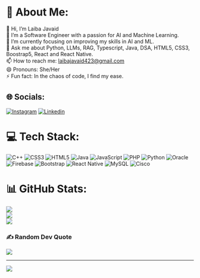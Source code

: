 # 💫 About Me:
👋 Hi, I’m Laiba Javaid<br>👀 I’m a Software Engineer with a passion for AI and Machine Learning.<br>🌱 I’m currently focusing on improving my skills in AI and ML.<br>💬 Ask me about Python, LLMs, RAG, Typescript, Java, DSA, HTML5, CSS3, Boostrap5, React and React Native.<br>📫 How to reach me: laibajavaid423@gmail.com<br>😄 Pronouns: She/Her<br>⚡ Fun fact: In the chaos of code, I find my ease.


## 🌐 Socials:
[![Instagram](https://img.shields.io/badge/Instagram-%23E4405F.svg?logo=Instagram&logoColor=white)](https://instagram.com/_developerdiaries) [![Linkedin]( https://img.shields.io/badge/with%20a%20logo-grey?style=for-the-badge&logo=linkedin)](https://www.linkedin.com/in/laiba-javaid1) 

# 💻 Tech Stack:
![C++](https://img.shields.io/badge/c++-%2300599C.svg?style=for-the-badge&logo=c%2B%2B&logoColor=white) ![CSS3](https://img.shields.io/badge/css3-%231572B6.svg?style=for-the-badge&logo=css3&logoColor=white) ![HTML5](https://img.shields.io/badge/html5-%23E34F26.svg?style=for-the-badge&logo=html5&logoColor=white) ![Java](https://img.shields.io/badge/java-%23ED8B00.svg?style=for-the-badge&logo=openjdk&logoColor=white) ![JavaScript](https://img.shields.io/badge/javascript-%23323330.svg?style=for-the-badge&logo=javascript&logoColor=%23F7DF1E) ![PHP](https://img.shields.io/badge/php-%23777BB4.svg?style=for-the-badge&logo=php&logoColor=white) ![Python](https://img.shields.io/badge/python-3670A0?style=for-the-badge&logo=python&logoColor=ffdd54) ![Oracle](https://img.shields.io/badge/Oracle-F80000?style=for-the-badge&logo=oracle&logoColor=white) ![Firebase](https://img.shields.io/badge/firebase-%23039BE5.svg?style=for-the-badge&logo=firebase) ![Bootstrap](https://img.shields.io/badge/bootstrap-%238511FA.svg?style=for-the-badge&logo=bootstrap&logoColor=white) ![React Native](https://img.shields.io/badge/react_native-%2320232a.svg?style=for-the-badge&logo=react&logoColor=%2361DAFB) ![MySQL](https://img.shields.io/badge/mysql-%2300000f.svg?style=for-the-badge&logo=mysql&logoColor=white) ![Cisco](https://img.shields.io/badge/cisco-%23049fd9.svg?style=for-the-badge&logo=cisco&logoColor=black)
# 📊 GitHub Stats:
![](https://github-readme-stats.vercel.app/api?username=laiba-javaid&theme=highcontrast&hide_border=false&include_all_commits=false&count_private=false)<br/>
![](https://github-readme-streak-stats.herokuapp.com/?user=laiba-javaid&theme=highcontrast&hide_border=false)<br/>
![](https://github-readme-stats.vercel.app/api/top-langs/?username=laiba-javaid&theme=highcontrast&hide_border=false&include_all_commits=false&count_private=false&layout=compact)

### ✍️ Random Dev Quote
![](https://quotes-github-readme.vercel.app/api?type=horizontal&theme=radical)

---
[![](https://visitcount.itsvg.in/api?id=laiba-javaid&icon=0&color=0)](https://visitcount.itsvg.in)

<!-- Proudly created with GPRM ( https://gprm.itsvg.in ) -->
